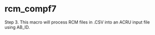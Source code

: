 # rcm_compf7
Step 3. This macro will process RCM files in .CSV into an ACRU input file using AB_ID.
